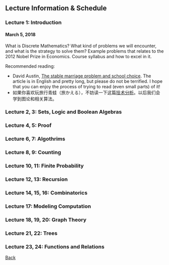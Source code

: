 ## Lecture Information & Schedule

### Lecture 1: Introduction

#### March 5, 2018

What is Discrete Mathematics? What kind of problems we will encounter, and what is the strategy to solve them? Example problems that relates to the 2012 Nobel Prize in Economics. Course syllabus and how to excel in it.

Recommended reading: 
+ David Austin, [The stable marriage problem and school choice](http://www.ams.org/publicoutreach/feature-column/fc-2015-03). The article is in English and pretty long, but please do not be terrified. I hope that you can enjoy the process of trying to read (even small parts) of it!
+ 如果你喜欢玩旅行青蛙（旅かえる），不妨读一下这篇[技术分析](https://www.zhihu.com/question/68733553/answer/305463907)。以后我们会学到图论和相关算法。

### Lecture 2, 3: Sets, Logic and Boolean Algebras

### Lecture 4, 5: Proof

### Lecture 6, 7: Algothrims

### Lecture 8, 9: Counting

### Lecture 10, 11: Finite Probability

### Lecture 12, 13: Recursion

### Lecture 14, 15, 16: Combinatorics

### Lecture 17: Modeling Computation

### Lecture 18, 19, 20: Graph Theory

### Lecture 21, 22: Trees

### Lecture 23, 24: Functions and Relations

[Back](/index.md)
